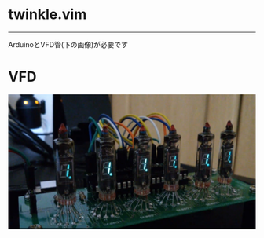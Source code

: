 # twinkle.vim

---------------------------------------

ArduinoとVFD管(下の画像)が必要です


# VFD
![ss](./ss.jpg)
